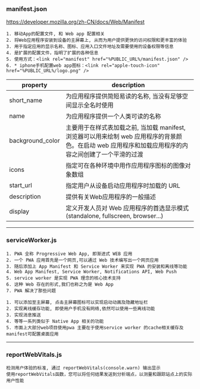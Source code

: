 ### manifest.json ###

https://developer.mozilla.org/zh-CN/docs/Web/Manifest
```
1. 移动App的配置文件, 和 Web app 配置相关
2. 将Web应用程序安装到设备的主屏幕上, 从而为用户提供更快的访问权限和更丰富的体验
3. 用于指定应用的显示名称、图标、应用入口文件地址及需要使用的设备权限等信息
4. 是扩展的配置文件，指明了扩展的各种信息
5. 使用方式：<link rel="manifest" href="%PUBLIC_URL%/manifest.json" />
6. * iphone手机配置web app图标：<link rel="apple-touch-icon" href="%PUBLIC_URL%/logo.png" />
```
|  property | description |
|  ----     |  ----       |
|  short_name  |  为应用程序提供简短易读的名称, 当没有足够空间显示全名时使用  |
|  name  |  为应用程序提供一个人类可读的名称  |
|  background_color |  主要用于在样式表加载之前, 当加载 manifest, 浏览器可以用来绘制 web 应用程序的背景颜色。在启动 web 应用程序和加载应用程序的内容之间创建了一个平滑的过渡 |
|  icons |  指定可在各种环境中用作应用程序图标的图像对象数组 |
|  start_url  |  指定用户从设备启动应用程序时加载的 URL  |
|  description |  提供有关Web应用程序的一般描述 |
|  display | 定义开发人员对 Web 应用程序的首选显示模式 (standalone, fullscreen, browser...) |

----------
### serviceWorker.js ####
```
1. PWA 全称 Progressive Web App, 即渐进式 WEB 应用
2. 一个 PWA 应用首先是一个网页,可以通过 Web 技术编写出一个网页应用
3. 随后添加上 App Manifest 和 Service Worker 来实现 PWA 的安装和离线等功能
4. Web App Manifest, Service Worker, Notifications API, Web Push
5. service worker 是实现 PWA 理念的核心技术支持
6. 这种 Web 存在的形式,我们也称之为是 Web App
7. PWA 解决了那些问题

1. 可以添加至主屏幕, 点击主屏幕图标可以实现启动动画及隐藏地址栏
2. 实现离线缓存功能, 即使用户手机没有网络,依然可以使用一些离线功能
3. 实现消息推送
4. 等等一系列类似于 Native App 相关的功能
5. 市面上大部分web项目使用pwa 主要在于使用service worker 的cache相关缓存及manifest可配置桌面应用
```

---------
###  reportWebVitals.js  ###
```
检测用户体验的标准, 通过 reportWebVitals(console.warn) 输出显示
使用reportWebVitals函数，您可以将任何结果发送到分析端点，以测量和跟踪站点上的实际用户性能
```
